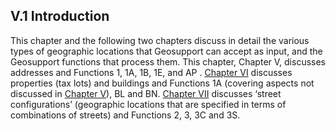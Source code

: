 <h2>V.1 Introduction</h2>  

This chapter and the following two chapters discuss in detail the various types of geographic locations that Geosupport can accept as input, and the Geosupport functions that process them.  This chapter, Chapter V, discusses addresses and Functions 1, 1A, 1B, 1E, and AP .  [Chapter VI](/chapters/chapterVI/chapterVI/) discusses properties (tax lots) and buildings and Functions 1A (covering aspects not discussed in [Chapter V](/chapters/chapterV/chapterV/)), BL and BN.  [Chapter VII](/chapters/chapterVII/chapterVII/) discusses ‘street configurations’ (geographic locations that are specified in terms of combinations of streets) and Functions 2, 3, 3C and 3S.
